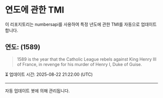 
# 연도에 관한 TMI

이 리포지토리는 numbersapi를 사용하여 특정 년도에 관한 TMI를 자동으로 업데이트합니다.

## 연도: (1589)
> 1589 is the year that the Catholic League rebels against King Henry III of France, in revenge for his murder of Henry I, Duke of Guise.

⏳ 업데이트 시간: 2025-08-22 21:22:00 (UTC)

---
자동 업데이트 봇에 의해 관리됩니다.
